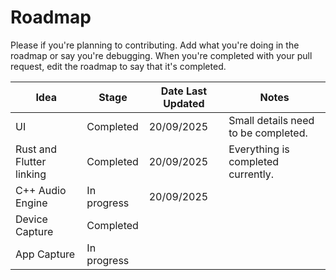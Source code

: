 # Roadmap

Please if you're planning to contributing. Add what you're doing in the roadmap or say you're debugging. When you're completed with your pull request, edit the roadmap to say that it's completed.

|Idea|Stage|Date Last Updated|Notes|
|----|-----|----|-----|
|UI|Completed|20/09/2025|Small details need to be completed.|
|Rust and Flutter linking|Completed|20/09/2025|Everything is completed currently.|
|C++ Audio Engine|In progress|20/09/2025|
|Device Capture|Completed|
|App Capture|In progress|